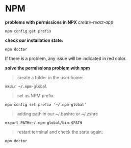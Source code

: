 # NPM

__problems with permissions in NPX__ _create-react-app_ <br/>

```terminal
npm config get prefix
```

__check our installation state:__ <br/>

```terminal
npm doctor
```
If there is a problem, any issue will be indicated in red color. <br/>


__solve the permissions problem with npm__ <br/>

>create a folder in the user home:

```terminal
mkdir ~/.npm-global
```

>set as NPM prefix

```terminal
npm config set prefix '~/.npm-global'
```

>adding path in our ~/.bashrc or ~/.zshrc

```terminal
export PATH=~/.npm-global/bin:$PATH
```

>restart terminal and check the state again: 

```terminal
npm doctor
```





